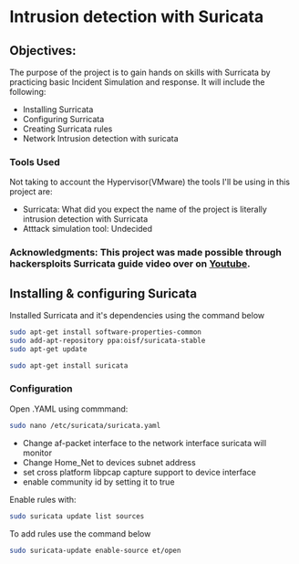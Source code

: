 # Intrusion detection with Suricata

## Objectives: 
The purpose of the project is to gain hands on skills with Surricata by practicing basic Incident Simulation and response. It will include the following:
- Installing Surricata
- Configuring Surricata
- Creating Surricata rules
- Network Intrusion detection with suricata

### Tools Used
Not taking to account the Hypervisor(VMware) the tools I'll be using in this project are:
- Surricata: What did you expect the name of the project is literally intrusion detection with Surricata 
- Atttack simulation tool: Undecided

### Acknowledgments: This project was made possible through hackersploits Surricata guide video over on [Youtube](https://www.youtube.com/watch?v=91i7InHVOso&t=464s). 

## Installing & configuring Suricata
Installed Surricata and it's dependencies using the command below

```bash
sudo apt-get install software-properties-common
sudo add-apt-repository ppa:oisf/suricata-stable
sudo apt-get update
```
```bash
sudo apt-get install suricata
```
### Configuration
Open .YAML using commmand:
```bash
sudo nano /etc/suricata/suricata.yaml
```
- Change af-packet interface to the network interface suricata will monitor
- Change Home_Net to devices subnet address
- set cross platform libpcap capture support to device interface 
- enable community id by setting it to true

Enable rules with:
```bash
sudo suricata update list sources
```

To add rules use the command below
```bash
sudo suricata-update enable-source et/open
```
